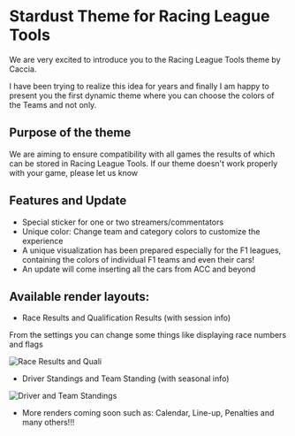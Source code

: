 # Stardust Theme for Racing League Tools

We are very excited to introduce you to the Racing League Tools theme by Caccia.

I have been trying to realize this idea for years and finally I am happy to present you the first dynamic theme where you can choose the colors of the Teams and not only.

## Purpose of the theme

We are aiming to ensure compatibility with all games the results of which can be stored in Racing League Tools. If our theme doesn't work properly with your game, please let us know

## Features and Update

- Special sticker for one or two streamers/commentators
- Unique color: Change team and category colors to customize the experience
- A unique visualization has been prepared especially for the F1 leagues, containing the colors of individual F1 teams and even their cars!
- An update will come inserting all the cars from ACC and beyond


## Available render layouts:

- Race Results and Qualification Results (with session  info)

From the settings you can change some things like displaying race numbers and flags

![Race Results and Quali](docs/race_and_quali_card.png "Race Results")

- Driver Standings and Team Standing (with seasonal info)

![Driver and Team Standings](docs/driver_and_team_standing_card.png "Driver Standings")

- More renders coming soon such as: Calendar, Line-up, Penalties and many others!!!


